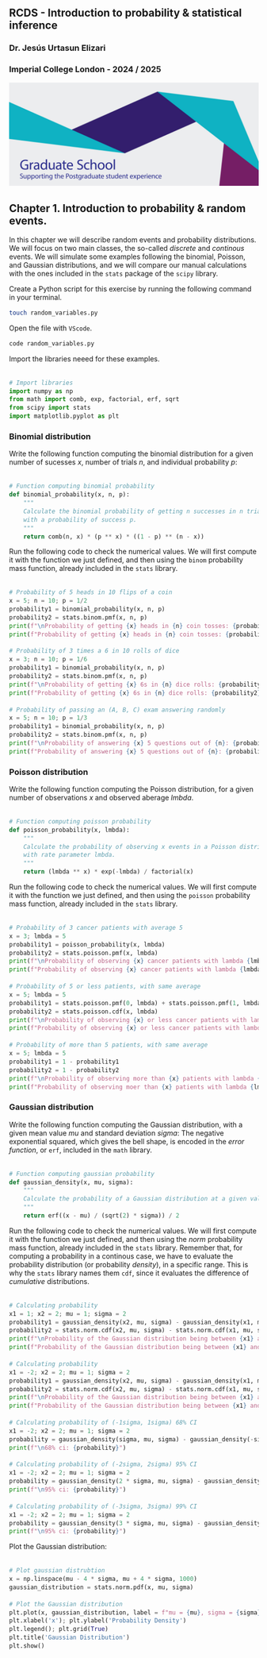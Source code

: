 ## RCDS - Introduction to probability & statistical inference

### Dr. Jesús Urtasun Elizari

### Imperial College London - 2024 / 2025

<img src="/readme_figures/grad-school-logo.png">

## Chapter 1. Introduction to probability & random events.

In this chapter we will describe random events and probability distributions.
We will focus on two main classes, the so-called *discrete* and *continous* events.
We will simulate some examples following the binomial, Poisson, and Gaussian distributions, 
and we will compare our manual calculations with the ones included in the `stats` package of the `scipy` library.

Create a Python script for this exercise by running the following command in your terminal.

```bash
touch random_variables.py
```

Open the file with `VScode`.

```bash
code random_variables.py
```

Import the libraries neeed for these examples.

```python

# Import libraries
import numpy as np
from math import comb, exp, factorial, erf, sqrt
from scipy import stats
import matplotlib.pyplot as plt

```

### Binomial distribution

Write the following function computing the binomial distribution for a given number of sucesses *x*, number of trials *n*, and individual probability *p*:

```python

# Function computing binomial probability
def binomial_probability(x, n, p):
    """
    Calculate the binomial probability of getting n successes in n trials
    with a probability of success p.
    """
    return comb(n, x) * (p ** x) * ((1 - p) ** (n - x))

```

Run the following code to check the numerical values. We will first compute it with the function we just defined, 
and then using the `binom` probability mass function, already included in the `stats` library.

```python

# Probability of 5 heads in 10 flips of a coin
x = 5; n = 10; p = 1/2
probability1 = binomial_probability(x, n, p)
probability2 = stats.binom.pmf(x, n, p)
print(f"\nProbability of getting {x} heads in {n} coin tosses: {probability1}")
print(f"Probability of getting {x} heads in {n} coin tosses: {probability2}")

# Probability of 3 times a 6 in 10 rolls of dice
x = 3; n = 10; p = 1/6
probability1 = binomial_probability(x, n, p)
probability2 = stats.binom.pmf(x, n, p)
print(f"\nProbability of getting {x} 6s in {n} dice rolls: {probability1}")
print(f"Probability of getting {x} 6s in {n} dice rolls: {probability2}")

# Probability of passing an (A, B, C) exam answering randomly
x = 5; n = 10; p = 1/3
probability1 = binomial_probability(x, n, p)
probability2 = stats.binom.pmf(x, n, p)
print(f"\nProbability of answering {x} 5 questions out of {n}: {probability1}")
print(f"Probability of answering {x} 5 questions out of {n}: {probability2}")

```

### Poisson distribution

Write the following function computing the Poisson distribution, for a given number of observations *x* and observed aberage *lmbda*.

```python

# Function computing poisson probability
def poisson_probability(x, lmbda):
    """
    Calculate the probability of observing x events in a Poisson distribution
    with rate parameter lmbda.
    """
    return (lmbda ** x) * exp(-lmbda) / factorial(x)

```

Run the following code to check the numerical values. We will first compute it with the function we just defined, 
and then using the `poisson` probability mass function, already included in the `stats` library.

```python

# Probability of 3 cancer patients with average 5
x = 3; lmbda = 5
probability1 = poisson_probability(x, lmbda)
probability2 = stats.poisson.pmf(x, lmbda)
print(f"\nProbability of observing {x} cancer patients with lambda {lmbda}: {probability1}")
print(f"Probability of observing {x} cancer patients with lambda {lmbda}: {probability2}")

# Probability of 5 or less patients, with same average
x = 5; lmbda = 5
probability1 = stats.poisson.pmf(0, lmbda) + stats.poisson.pmf(1, lmbda) + stats.poisson.pmf(2, lmbda) + stats.poisson.pmf(3, lmbda) + stats.poisson.pmf(4, lmbda) + stats.poisson.pmf(5, lmbda)
probability2 = stats.poisson.cdf(x, lmbda)
print(f"\nProbability of observing {x} or less cancer patients with lambda {lmbda}: {probability1}")
print(f"Probability of observing {x} or less cancer patients with lambda {lmbda}: {probability2}")

# Probability of more than 5 patients, with same average
x = 5; lmbda = 5
probability1 = 1 - probability1
probability2 = 1 - probability2
print(f"\nProbability of observing more than {x} patients with lambda {lmbda}: {probability1}")
print(f"Probability of observing moer than {x} patients with lambda {lmbda}: {probability2}")

```

### Gaussian distribution

Write the following function computing the Gaussian distribution, with a given mean value *mu* and standard deviation *sigma*:
The negative exponential squared, which gives the bell shape, is encoded in the *error function*, or `erf`, included in the `math` library.

```python

# Function computing gaussian probability
def gaussian_density(x, mu, sigma):
    """
    Calculate the probability of a Gaussian distribution at a given value x.
    """
    return erf((x - mu) / (sqrt(2) * sigma)) / 2

```

Run the following code to check the numerical values. We will first compute it with the function we just defined, 
and then using the *norm* probability mass function, already included in the `stats` library.
Remember that, for computing a probability in a continous case, we have to evaluate the probability distribution (or probability *density*),
in a specific range. This is why the `stats` library names them `cdf`, since it evaluates the difference of *cumulative* distributions.

```python

# Calculating probability
x1 = 1; x2 = 2; mu = 1; sigma = 2
probability1 = gaussian_density(x2, mu, sigma) - gaussian_density(x1, mu, sigma)
probability2 = stats.norm.cdf(x2, mu, sigma) - stats.norm.cdf(x1, mu, sigma)
print(f"\nProbability of the Gaussian distribution being between {x1} and {x2}: {probability1}")
print(f"Probability of the Gaussian distribution being between {x1} and {x2}: {probability2}")

# Calculating probability
x1 = -2; x2 = 2; mu = 1; sigma = 2
probability1 = gaussian_density(x2, mu, sigma) - gaussian_density(x1, mu, sigma)
probability2 = stats.norm.cdf(x2, mu, sigma) - stats.norm.cdf(x1, mu, sigma)
print(f"\nProbability of the Gaussian distribution being between {x1} and {x2}: {probability1}")
print(f"Probability of the Gaussian distribution being between {x1} and {x2}: {probability2}")

# Calculating probability of (-1sigma, 1sigma) 68% CI
x1 = -2; x2 = 2; mu = 1; sigma = 2
probability = gaussian_density(sigma, mu, sigma) - gaussian_density(-sigma, mu, sigma)
print(f"\n68% ci: {probability}")

# Calculating probability of (-2sigma, 2sigma) 95% CI
x1 = -2; x2 = 2; mu = 1; sigma = 2
probability = gaussian_density(2 * sigma, mu, sigma) - gaussian_density(-2 * sigma, mu, sigma)
print(f"\n95% ci: {probability}")

# Calculating probability of (-3sigma, 3sigma) 99% CI
x1 = -2; x2 = 2; mu = 1; sigma = 2
probability = gaussian_density(3 * sigma, mu, sigma) - gaussian_density(-3 * sigma, mu, sigma)
print(f"\n95% ci: {probability}")

```

Plot the Gaussian distribution:

```python

# Plot gaussian distrubtion
x = np.linspace(mu - 4 * sigma, mu + 4 * sigma, 1000)
gaussian_distribution = stats.norm.pdf(x, mu, sigma)

# Plot the Gaussian distribution
plt.plot(x, gaussian_distribution, label = f"mu = {mu}, sigma = {sigma}")
plt.xlabel('x'); plt.ylabel('Probability Density')
plt.legend(); plt.grid(True)
plt.title('Gaussian Distribution')
plt.show()

```
